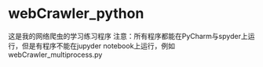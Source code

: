 # webCrawler_python
这是我的网络爬虫的学习练习程序
注意：所有程序都能在PyCharm与spyder上运行，但是有程序不能在jupyder notebook上运行，例如webCrawler_multiprocess.py
